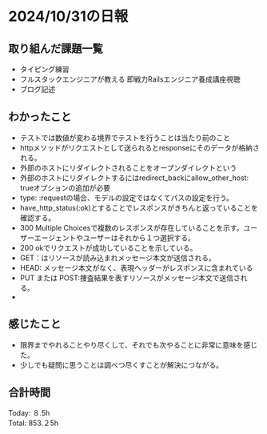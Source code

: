 # 2024/10/31の日報
## 取り組んだ課題一覧
* タイピング練習
* フルスタックエンジニアが教える 即戦力Railsエンジニア養成講座視聴
* ブログ記述
## わかったこと
*  テストでは数値が変わる境界でテストを行うことは当たり前のこと
*  httpメソッドがリクエストとして送られるとresponseにそのデータが格納される。
*  外部のホストにリダイレクトされることをオープンダイレクトという
*  外部のホストにリダイレクトするにはredirect_backにallow_other_host: trueオプションの追加が必要
*  type: :requestの場合、モデルの設定ではなくてパスの設定を行う。
*  have_http_status(:ok)とすることでレスポンスがきちんと返っていることを確認する。
  *  300 Multiple Choicesで複数のレスポンスが存在していることを示す。ユーザーエージェントやユーザーはそれから１つ選択する。
  *  200 okでリクエストが成功していることを示している。
  *  GET：はリソースが読み込まれメッセージ本文が送信される。
  *  HEAD: メッセージ本文がなく、表現ヘッダーがレスポンスに含まれている
  *  PUT または POST:捜査結果を表すリソースがメッセージ本文で送信される。
*       
## 感じたこと
* 限界までやれることやり尽くして、それでも次やることに非常に意味を感じた。
* 少しでも疑問に思うことは調べつ尽くすことが解決につながる。
## 合計時間  
Today: ８.5h<br>
Total: 853.２5h
